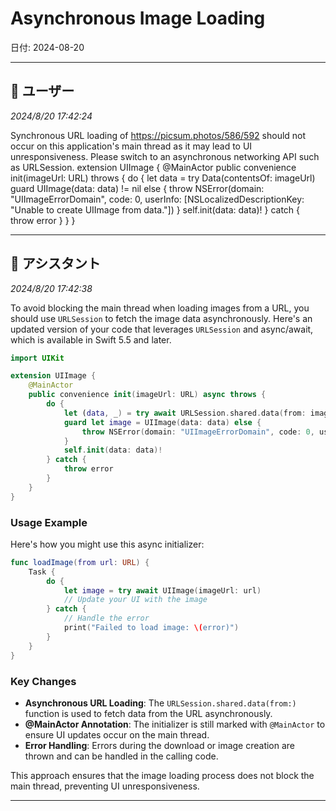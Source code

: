 # Asynchronous Image Loading

日付: 2024-08-20

---

## 👤 ユーザー
*2024/8/20 17:42:24*

Synchronous URL loading of https://picsum.photos/586/592 should not occur on this application's main thread as it may lead to UI unresponsiveness. Please switch to an asynchronous networking API such as URLSession.
extension UIImage {
    @MainActor
    public convenience init(imageUrl: URL) throws {
        do {
            let data = try Data(contentsOf: imageUrl)
            guard UIImage(data: data) != nil else {
                throw NSError(domain: "UIImageErrorDomain", code: 0, userInfo: \[NSLocalizedDescriptionKey: "Unable to create UIImage from data."\])
            }
            self.init(data: data)!
        } catch {
            throw error
        }
    }
}

---

## 🤖 アシスタント
*2024/8/20 17:42:38*

To avoid blocking the main thread when loading images from a URL, you should use `URLSession` to fetch the image data asynchronously. Here's an updated version of your code that leverages `URLSession` and async/await, which is available in Swift 5.5 and later.

```swift
import UIKit

extension UIImage {
    @MainActor
    public convenience init(imageUrl: URL) async throws {
        do {
            let (data, _) = try await URLSession.shared.data(from: imageUrl)
            guard let image = UIImage(data: data) else {
                throw NSError(domain: "UIImageErrorDomain", code: 0, userInfo: [NSLocalizedDescriptionKey: "Unable to create UIImage from data."])
            }
            self.init(data: data)!
        } catch {
            throw error
        }
    }
}
```

### Usage Example

Here's how you might use this async initializer:

```swift
func loadImage(from url: URL) {
    Task {
        do {
            let image = try await UIImage(imageUrl: url)
            // Update your UI with the image
        } catch {
            // Handle the error
            print("Failed to load image: \(error)")
        }
    }
}
```

### Key Changes
- **Asynchronous URL Loading**: The `URLSession.shared.data(from:)` function is used to fetch data from the URL asynchronously.
- **@MainActor Annotation**: The initializer is still marked with `@MainActor` to ensure UI updates occur on the main thread.
- **Error Handling**: Errors during the download or image creation are thrown and can be handled in the calling code.

This approach ensures that the image loading process does not block the main thread, preventing UI unresponsiveness.

---
